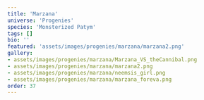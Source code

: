 ```yaml
---
title: 'Marzana'
universe: 'Progenies'
species: 'Monsterized Patym'
tags: []
bio: ''
featured: 'assets/images/progenies/marzana/marzana2.png'
gallery:
- assets/images/progenies/marzana/Marzana_VS_theCannibal.png
- assets/images/progenies/marzana/marzana2.png
- assets/images/progenies/marzana/neemsis_girl.png
- assets/images/progenies/marzana/marzana_foreva.png
order: 37
---
```

